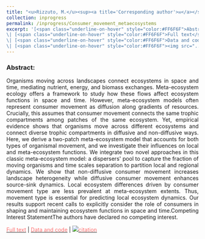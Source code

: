 ```yaml
---
title: "<u>Rizzuto, M.</u><sup><a title='Corresponding author'>✉</a></sup>, Leroux, S.J., Schmitz, O.J., Vander Wal, E., Wiersma, Y.F., Heckford, T.R. [*in review*] **Animal-vectored nutrient flows across resource gradients influence the nature of local and meta-ecosystem functioning** <img src='../images/preprint.png'><img src='../images/open_access.png'>"
collection: inprogress
permalink: /inprogress/Consumer_movement_metaecosystems
excerpt: '[<span class="underline-on-hover" style="color:#FF6F6F">Abstract</span>](../inprogress/12_Consumer_movement_metaecosystems)
\| [<span class="underline-on-hover" style="color:#FF6F6F">Full text</span>](https://doi.org/10.1101/2023.03.03.530982)
\| [<span class="underline-on-hover" style="color:#FF6F6F">Data and code</span>](https://doi.org/10.6084/m9.figshare.16479933)
\| [<span class="underline-on-hover" style="color:#FF6F6F"><img src="../images/bibtex.svg">citation</span>](../bibtex/12_Consumer_movement_metaecosystems.bib)'
---
```


### Abstract:

<p style='text-align: justify;'>
Organisms moving across landscapes connect ecosystems in space and time, mediating nutrient, energy, and biomass exchanges. Meta-ecosystem ecology offers a framework to study how these flows affect ecosystem functions in space and time. However, meta-ecosystem models often represent consumer movement as diffusion along gradients of resources. Crucially, this assumes that consumer movement connects the same trophic compartments among patches of the same ecosystem. Yet, empirical evidence shows that organisms move across different ecosystems and connect diverse trophic compartments in diffusive and non-diffusive ways. Here, we derive a two-patch meta-ecosystem model that accounts for both types of organismal movement, and we investigate their influences on local and meta-ecosystem functions. We integrate two novel approaches in this classic meta-ecosystem model: a dispersers' pool to capture the fraction of moving organisms and time scales separation to partition local and regional dynamics. We show that non-diffusive consumer movement increases landscape heterogeneity while diffusive consumer movement enhances source-sink dynamics. Local ecosystem differences driven by consumer movement type are less prevalent at meta-ecosystem extents. Thus, movement type is essential for predicting local ecosystem dynamics. Our results support recent calls to explicitly consider the role of consumers in shaping and maintaining ecosystem functions in space and time.Competing Interest StatementThe authors have declared no competing interest.
</p>

[<span class="underline-on-hover" style="color:#FF6F6F">Full text</span>](https://doi.org/10.1101/2023.03.03.530982)
\| [<span class="underline-on-hover" style="color:#FF6F6F">Data and code</span>](https://doi.org/10.6084/m9.figshare.16479933)
\| [<span class="underline-on-hover" style="color:#FF6F6F"><img src="../images/bibtex.svg">citation</span>](../bibtex/Consumer_movement_metaecosystems.bib)
